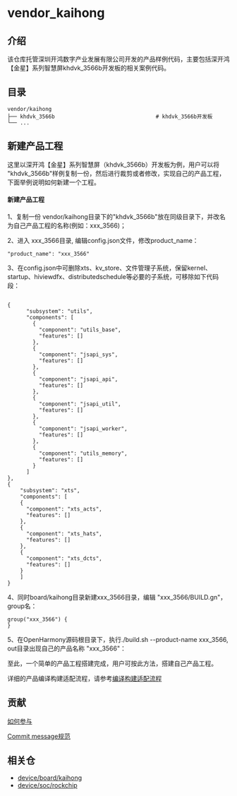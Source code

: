 # vendor_kaihong

## 介绍

该仓库托管深圳开鸿数字产业发展有限公司开发的产品样例代码，主要包括深开鸿【金星】系列智慧屏khdvk_3566b开发板的相关案例代码。

## 目录

```
vendor/kaihong
├── khdvk_3566b                                # khdvk_3566b开发板
└── ...
```

## 新建产品工程

这里以深开鸿【金星】系列智慧屏（khdvk_3566b）开发板为例，用户可以将 "khdvk_3566b"样例复制一份，然后进行裁剪或者修改，实现自己的产品工程，下面举例说明如何新建一个工程。

#### 新建产品工程

1、复制一份 vendor/kaihong目录下的"khdvk_3566b"放在同级目录下，并改名为自己产品工程的名称(例如：xxx_3566)；

2、进入 xxx_3566目录, 编辑config.json文件，修改product_name：

```
"product_name": "xxx_3566"
```

3、在config.json中可删除xts、kv_store、文件管理子系统，保留kernel、startup、hiviewdfx、distributedschedule等必要的子系统，可移除如下代码段：

```

{
      "subsystem": "utils",
      "components": [
        {
          "component": "utils_base",
          "features": []
        },
        {
          "component": "jsapi_sys",
          "features": []
        },
        {
          "component": "jsapi_api",
          "features": []
        },
        {
          "component": "jsapi_util",
          "features": []
        },
        {
          "component": "jsapi_worker",
          "features": []
        },
        {
          "component": "utils_memory",
          "features": []
        }
      ]
},
{
	"subsystem": "xts",
	"components": [
	{
	  "component": "xts_acts",
	  "features": []
	},
	{
	  "component": "xts_hats",
	  "features": []
	},
	{
	  "component": "xts_dcts",
	  "features": []
	}
	]
}
```

4、同时board/kaihong目录新建xxx_3566目录，编辑 "xxx_3566/BUILD.gn"，group名：

```
group("xxx_3566") {
}
```

5、在OpenHarmony源码根目录下，执行./build.sh --product-name xxx_3566, out目录出现自己的产品名称 "xxx_3566"：


至此，一个简单的产品工程搭建完成，用户可按此方法，搭建自己产品工程。

详细的产品编译构建适配流程，请参考[编译构建适配流程](https://gitee.com/openharmony/docs/blob/master/zh-cn/device-dev/porting/porting-chip-prepare-process.md)

## 贡献

[如何参与](https://gitee.com/openharmony/docs/blob/HEAD/zh-cn/contribute/%E5%8F%82%E4%B8%8E%E8%B4%A1%E7%8C%AE.md)

[Commit message规范](https://gitee.com/openharmony/device_qemu/wikis/Commit%20message%E8%A7%84%E8%8C%83?sort_id=4042860)

## 相关仓

* [device/board/kaihong](https://gitee.com/openharmony-sig/device_board_kaihong)
* [device/soc/rockchip](https://gitee.com/openharmony-sig/device_soc_rockchip)
